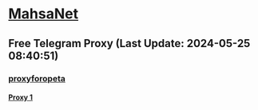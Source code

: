 
# [MahsaNet](https://t.me/mahsa_net)
## Free Telegram Proxy (Last Update: 2024-05-25 08:40:51)
### [proxyforopeta](https://t.me/proxyforopeta)
#### [Proxy 1](tg://proxy?server=104.237.228.19&port=6985&secret=7HQighJPpNMYVRNB6tdkVw)

    